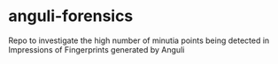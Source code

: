 # anguli-forensics
Repo to investigate the high number of minutia points being detected in Impressions of Fingerprints generated by Anguli
